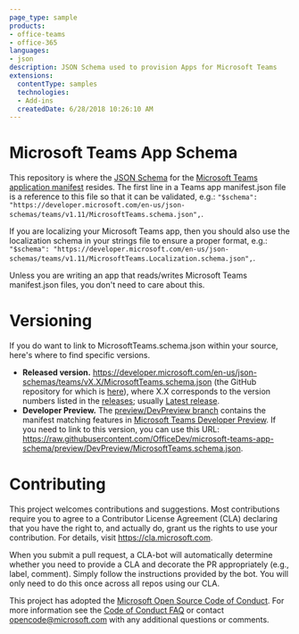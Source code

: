```yaml
--- 
page_type: sample 
products: 
- office-teams
- office-365 
languages: 
- json
description: JSON Schema used to provision Apps for Microsoft Teams
extensions: 
  contentType: samples 
  technologies: 
  - Add-ins 
  createdDate: 6/28/2018 10:26:10 AM 
---
```


# Microsoft Teams App Schema

This repository is where the [JSON Schema](http://json-schema.org/) for the [Microsoft Teams application manifest](https://docs.microsoft.com/en-us/microsoftteams/platform/resources/schema/manifest-schema) resides. The first line in a Teams app manifest.json file is a reference to this file so that it can be validated, e.g.: `"$schema": "https://developer.microsoft.com/en-us/json-schemas/teams/v1.11/MicrosoftTeams.schema.json",`.

If you are localizing your Microsoft Teams app, then you should also use the localization schema in your strings file to ensure a proper format, e.g.: `"$schema": "https://developer.microsoft.com/en-us/json-schemas/teams/v1.11/MicrosoftTeams.Localization.schema.json",`.

Unless you are writing an app that reads/writes Microsoft Teams manifest.json files, you don't need to care about this.

# Versioning

If you do want to link to MicrosoftTeams.schema.json within your source, here's where to find specific versions.
* **Released version.** https://developer.microsoft.com/en-us/json-schemas/teams/vX.X/MicrosoftTeams.schema.json (the GitHub repository for which is [here](https://github.com/Microsoft/json-schemas)), where X.X corresponds to 
the version numbers listed in the [releases](https://github.com/OfficeDev/microsoft-teams-app-schema/releases); usually [Latest release](https://github.com/OfficeDev/microsoft-teams-app-schema/releases/latest). 
* **Developer Preview.** The [preview/DevPreview branch](https://github.com/OfficeDev/microsoft-teams-app-schema/tree/preview/DevPreview) contains the manifest matching features in [Microsoft Teams Developer Preview](https://docs.microsoft.com/en-us/microsoftteams/platform/resources/dev-preview/developer-preview-features). If you need to link to this version, you can use this URL: <https://raw.githubusercontent.com/OfficeDev/microsoft-teams-app-schema/preview/DevPreview/MicrosoftTeams.schema.json>.

# Contributing

This project welcomes contributions and suggestions.  Most contributions require you to agree to a
Contributor License Agreement (CLA) declaring that you have the right to, and actually do, grant us
the rights to use your contribution. For details, visit https://cla.microsoft.com.

When you submit a pull request, a CLA-bot will automatically determine whether you need to provide
a CLA and decorate the PR appropriately (e.g., label, comment). Simply follow the instructions
provided by the bot. You will only need to do this once across all repos using our CLA.

This project has adopted the [Microsoft Open Source Code of Conduct](https://opensource.microsoft.com/codeofconduct/).
For more information see the [Code of Conduct FAQ](https://opensource.microsoft.com/codeofconduct/faq/) or
contact [opencode@microsoft.com](mailto:opencode@microsoft.com) with any additional questions or comments.

